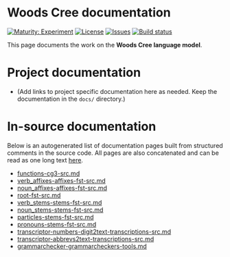 # Woods Cree documentation

[![Maturity: Experiment](https://img.shields.io/badge/Maturity-Experiment-black.svg)](https://giellalt.github.io/MaturityClassification.html)
[![License](https://img.shields.io/github/license/giellalt/lang-cwd)](https://raw.githubusercontent.com/giellalt/lang-cwd/main/LICENSE)
[![Issues](https://img.shields.io/github/issues/giellalt/lang-cwd)](https://github.com/giellalt/lang-cwd/issues)
[![Build status](https://github.com/giellalt/lang-cwd/workflows/Speller%20CI+CD/badge.svg)](https://github.com/giellalt/lang-cwd/actions)

This page documents the work on the **Woods Cree language model**. 

# Project documentation

* (Add links to project specific documentation here as needed. Keep the documentation in the `docs/` directory.)

# In-source documentation

Below is an autogenerated list of documentation pages built from structured comments in the source code. All pages are also concatenated and can be read as one long text [here](cwd.md).
* [functions-cg3-src.md](functions-cg3-src.md)
* [verb_affixes-affixes-fst-src.md](verb_affixes-affixes-fst-src.md)
* [noun_affixes-affixes-fst-src.md](noun_affixes-affixes-fst-src.md)
* [root-fst-src.md](root-fst-src.md)
* [verb_stems-stems-fst-src.md](verb_stems-stems-fst-src.md)
* [noun_stems-stems-fst-src.md](noun_stems-stems-fst-src.md)
* [particles-stems-fst-src.md](particles-stems-fst-src.md)
* [pronouns-stems-fst-src.md](pronouns-stems-fst-src.md)
* [transcriptor-numbers-digit2text-transcriptions-src.md](transcriptor-numbers-digit2text-transcriptions-src.md)
* [transcriptor-abbrevs2text-transcriptions-src.md](transcriptor-abbrevs2text-transcriptions-src.md)
* [grammarchecker-grammarcheckers-tools.md](grammarchecker-grammarcheckers-tools.md)
